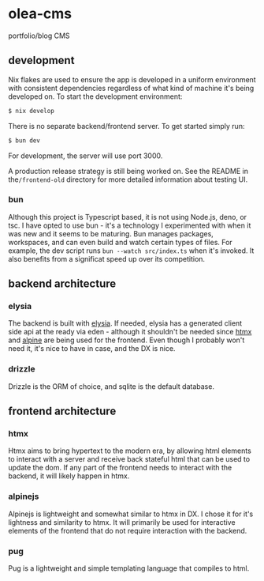 # olea-cms

portfolio/blog CMS

## development

Nix flakes are used to ensure the app is developed in a uniform
environment with consistent dependencies regardless of what kind of
machine it's being developed on. To start the development environment:

```bash
$ nix develop
```

There is no separate backend/frontend server. To get started simply
run:
```bash
$ bun dev
```

For development, the server will use port 3000.

A production release strategy is still being worked on. See the README
in the`/frontend-old` directory for more detailed information about
testing UI.

### bun

Although this project is Typescript based, it is not using Node.js,
deno, or tsc. I have opted to use bun - it's a technology I
experimented with when it was new and it seems to be maturing. Bun
manages packages, workspaces, and can even build and watch certain
types of files. For example, the dev script runs `bun --watch
src/index.ts` when it's invoked. It also benefits from a significat
speed up over its competition.

## backend architecture

### elysia

The backend is built with [elysia](https://elysiajs.com/). If needed,
elysia has a generated client side api at the ready via eden -
although it shouldn't be needed since [htmx](https://htmx.org/) and
[alpine](https://alpinejs.dev) are being used for the frontend. Even
though I probably won't need it, it's nice to have in case, and the DX
is nice.

### drizzle

Drizzle is the ORM of choice, and sqlite is the default database.

## frontend architecture

### htmx

Htmx aims to bring hypertext to the modern era, by allowing html
elements to interact with a server and receive back stateful html that
can be used to update the dom. If any part of the frontend needs to
interact with the backend, it will likely happen in htmx.

### alpinejs

Alpinejs is lightweight and somewhat similar to htmx in DX. I chose it
for it's lightness and similarity to htmx. It will primarily be used
for interactive elements of the frontend that do not require
interaction with the backend.

### pug

Pug is a lightweight and simple templating language that compiles to
html.
